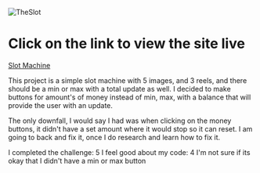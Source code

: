 ![TheSlot](https://user-images.githubusercontent.com/126503921/228003361-62abc36d-38d4-4d4e-9ab8-da5122af4e0d.png)


<h1>Click on the link to view the site live </h2>
<a href="https://slotmac.netlify.app/">Slot Machine</a>


This project is a simple slot machine with 5 images, and 3 reels, and there should be a min or max with a total update as well. I decided to make buttons for amount's of money instead of min, max, with a balance that will provide the user with an update. 

The only downfall, I would say I had was when clicking on the money buttons, it didn't have a set amount where it would stop so it can reset. I am going to back and fix it, once I do research and learn how to fix it. 


I completed the challenge: 5
I feel good about my code: 4
I'm not sure if its okay that I didn't have a min or max button
